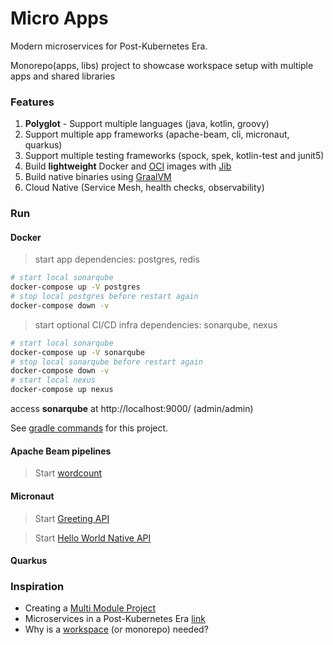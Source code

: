 # Micro Apps

Modern microservices for Post-Kubernetes Era.

Monorepo(apps, libs) project to showcase workspace setup with multiple apps and shared libraries

### Features
1. **Polyglot** - Support multiple languages (java, kotlin, groovy)
2. Support multiple app frameworks (apache-beam, cli, micronaut, quarkus)
3. Support multiple testing frameworks (spock, spek, kotlin-test and junit5) 
4. Build **lightweight** Docker and [OCI](https://github.com/opencontainers/image-spec) images with [Jib](https://github.com/GoogleContainerTools/jib)
5. Build native binaries using [GraalVM](https://www.graalvm.org/)
6. Cloud Native (Service Mesh, health checks, observability)


### Run

#### Docker
> start app dependencies: postgres, redis
```bash
# start local sonarqube
docker-compose up -V postgres
# stop local postgres before restart again
docker-compose down -v
```

> start optional CI/CD infra dependencies: sonarqube, nexus 
```bash
# start local sonarqube
docker-compose up -V sonarqube
# stop local sonarqube before restart again
docker-compose down -v
# start local nexus
docker-compose up nexus
```
access **sonarqube** at http://localhost:9000/ (admin/admin)

See [gradle commands](docs/advanced/gradle.md) for this project.


#### Apache Beam pipelines
> Start [wordcount](./apps/wordcount/)

#### Micronaut
> Start [Greeting API](./apps/greeting-api/)

> Start [Hello World Native API](./apps/hello-world-native/)

#### Quarkus

### Inspiration 
* Creating a [Multi Module Project](https://spring.io/guides/gs/multi-module/)
* Microservices in a Post-Kubernetes Era [link](https://www.infoq.com/articles/microservices-post-kubernetes)
* Why is a [workspace](https://nrwl.io/nx/why-a-workspace) (or monorepo) needed? 

